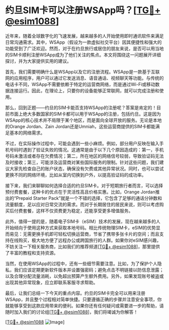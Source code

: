 # 约旦SIM卡可以注册WSApp吗？[[TG💪+ @esim1088](https://t.me/s/esim1088)]

近年来，随着全球数字化的飞速发展，越来越多的人开始使用即时通讯软件来满足日常沟通需求。其中，WSApp（假设为一款虚拟社交平台）因其便捷性和强大的功能受到了广泛欢迎。然而，对于在约旦旅行或居住的朋友来说，是否可以用当地的SIM卡顺利注册WSApp成为了他们关注的焦点。本文将围绕这一问题展开详细探讨，并为大家提供实用的建议。

首先，我们需要明确什么是WSApp以及它的注册流程。WSApp是一款基于互联网的应用程序，用户可以通过它发送消息、语音通话、视频聊天等功能。与传统的电话卡不同，WSApp不需要依赖于特定的运营商网络，而是通过Wi-Fi或移动数据连接运行。因此，在理论上，只要你的设备能够正常联网，就可以完成注册和使用。

那么，回到正题——约旦的SIM卡能否支持WSApp的注册呢？答案是肯定的！目前市面上绝大多数国家的SIM卡都可以用于WSApp的注册，包括约旦。这是因为WSApp的核心技术并不局限于某个地区，而是面向全球开放的服务。无论是本地的Orange Jordan、Zain Jordan还是Umniah，这些运营商提供的SIM卡都能满足基本的网络需求。

不过，在实际操作过程中，可能会遇到一些小麻烦。例如，部分用户反映在输入手机号码时遇到了验证失败的情况。这通常是由于以下几个原因造成的：第一，手机号码未激活或者存在欠费情况；第二，所在地区的网络信号较弱，导致验证码无法及时接收；第三，可能涉及运营商对某些国际服务的限制。针对这些问题，我们建议大家先检查自己的账户状态，确保没有欠费或其他异常状况。同时，也可以尝试更换不同的网络环境，比如从室内切换到户外，以提高验证码的成功率。

接下来，我们来聊聊如何选择合适的约旦SIM卡。对于短期旅行者而言，可以选择预付费套餐，这种卡的优点在于灵活性高且价格实惠。比如，Orange Jordan推出的“Prepaid Starter Pack”就是一个不错的选择，它包含了足够的通话分钟数和流量额度，足以应对日常交流的需求。而对于长期居住的居民来说，则可以考虑购买后付费套餐，这样不仅资费更为稳定，还能享受更多增值服务。

此外，值得一提的是，随着电子SIM卡（eSIM）技术的发展，现在越来越多的人开始倾向于使用这种方式来获取本地号码。相比传统物理SIM卡，eSIM的优势显而易见：无需更换手机即可轻松切换运营商，节省了携带多张卡片的空间；而且支持在线购买，极大地方便了远程办公或跨国旅行的人群。如果你对eSIM感兴趣，不妨关注一下相关服务商，比如我们的推荐频道[[TG💪+ @esim1088](https://t.me/s/esim1088)]，那里提供了丰富的教程和支持资源。

当然，在使用WSApp的过程中，还有一些细节需要注意。比如，为了保护个人隐私，我们应该定期更新软件版本并设置强密码；避免点击不明链接以防信息泄露；以及合理分配流量消耗，以免超出预算产生额外费用。另外，如果发现账号被盗或出现其他异常现象，应立即联系客服寻求帮助。

最后，让我们总结一下今天的重点内容。约旦的SIM卡完全可以用来注册WSApp，并且整个过程相对简单快捷。只要遵循正确的步骤并注意安全事项，你就能够享受到这款应用带来的便利。如果你还有任何疑问或需要进一步的帮助，请随时加入我们的讨论组[[TG💪+ @esim1088](https://t.me/s/esim1088)]，我们将竭诚为你解答！

[[TG💪+ @esim1088](https://t.me/s/esim1088) ![Image](https://i.postimg.cc/4NQfJmqS/Snipaste-2025-05-13-00-14-12.png)]